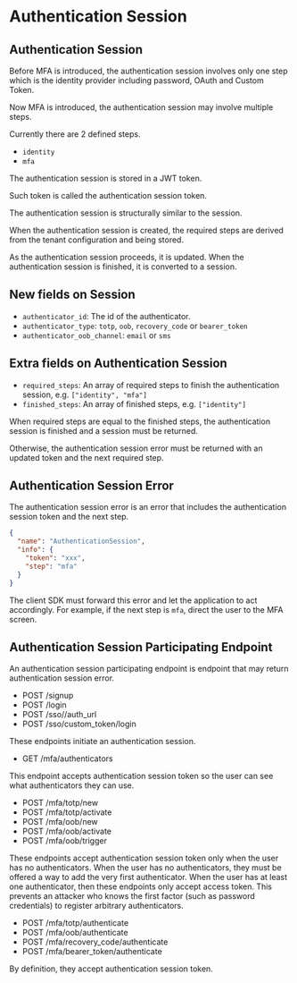 # Authentication Session

## Authentication Session

Before MFA is introduced, the authentication session involves only one step which is
the identity provider including password, OAuth and Custom Token.

Now MFA is introduced, the authentication session may involve multiple steps.

Currently there are 2 defined steps.

- `identity`
- `mfa`

The authentication session is stored in a JWT token.

Such token is called the authentication session token.

The authentication session is structurally similar to the session.

When the authentication session is created, the required steps are derived from the tenant configuration and being stored.

As the authentication session proceeds, it is updated. When the authentication session is finished, it is converted to a session.

## New fields on Session

- `authenticator_id`: The id of the authenticator.
- `authenticator_type`: `totp`, `oob`, `recovery_code` or `bearer_token`
- `authenticator_oob_channel`: `email` or `sms`

## Extra fields on Authentication Session

- `required_steps`: An array of required steps to finish the authentication session, e.g. `["identity", "mfa"]`
- `finished_steps`: An array of finished steps, e.g. `["identity"]`

When required steps are equal to the finished steps, the authentication session is finished and a session must be returned.

Otherwise, the authentication session error must be returned with an updated token and the next required step.

## Authentication Session Error

The authentication session error is an error that includes the authentication session token and the next step.

```json
{
  "name": "AuthenticationSession",
  "info": {
    "token": "xxx",
    "step": "mfa"
  }
}
```

The client SDK must forward this error and let the application to act accordingly. For example,
if the next step is `mfa`, direct the user to the MFA screen.

## Authentication Session Participating Endpoint

An authentication session participating endpoint is endpoint that may return authentication session error.

- POST /signup
- POST /login
- POST /sso/<provider>/auth_url
- POST /sso/custom_token/login

These endpoints initiate an authentication session.

- GET /mfa/authenticators

This endpoint accepts authentication session token so the user can see what authenticators they can use.

- POST /mfa/totp/new
- POST /mfa/totp/activate
- POST /mfa/oob/new
- POST /mfa/oob/activate
- POST /mfa/oob/trigger

These endpoints accept authentication session token only when the user has no authenticators. When the user has no authenticators, they must be offered a way to add the very first authenticator. When the user has at least one authenticator, then these endpoints only accept access token. This prevents an attacker who knows the first factor (such as password credentials) to register arbitrary authenticators.

- POST /mfa/totp/authenticate
- POST /mfa/oob/authenticate
- POST /mfa/recovery_code/authenticate
- POST /mfa/bearer_token/authenticate

By definition, they accept authentication session token.
